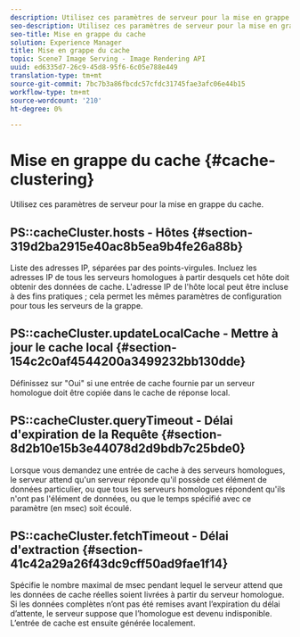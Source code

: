 ```yaml
---
description: Utilisez ces paramètres de serveur pour la mise en grappe du cache.
seo-description: Utilisez ces paramètres de serveur pour la mise en grappe du cache.
seo-title: Mise en grappe du cache
solution: Experience Manager
title: Mise en grappe du cache
topic: Scene7 Image Serving - Image Rendering API
uuid: ed6335d7-26c9-45d8-95f6-6c05e788e449
translation-type: tm+mt
source-git-commit: 7bc7b3a86fbcdc57cfdc31745fae3afc06e44b15
workflow-type: tm+mt
source-wordcount: '210'
ht-degree: 0%

---
```



# Mise en grappe du cache {#cache-clustering}

Utilisez ces paramètres de serveur pour la mise en grappe du cache.

## PS::cacheCluster.hosts - Hôtes {#section-319d2ba2915e40ac8b5ea9b4fe26a88b}

Liste des adresses IP, séparées par des points-virgules. Incluez les adresses IP de tous les serveurs homologues à partir desquels cet hôte doit obtenir des données de cache. L&#39;adresse IP de l&#39;hôte local peut être incluse à des fins pratiques ; cela permet les mêmes paramètres de configuration pour tous les serveurs de la grappe.

## PS::cacheCluster.updateLocalCache - Mettre à jour le cache local {#section-154c2c0af4544200a3499232bb130dde}

Définissez sur &quot;Oui&quot; si une entrée de cache fournie par un serveur homologue doit être copiée dans le cache de réponse local.

## PS::cacheCluster.queryTimeout - Délai d&#39;expiration de la Requête {#section-8d2b10e15b3e44078d2d9bdb7c25bde0}

Lorsque vous demandez une entrée de cache à des serveurs homologues, le serveur attend qu&#39;un serveur réponde qu&#39;il possède cet élément de données particulier, ou que tous les serveurs homologues répondent qu&#39;ils n&#39;ont pas l&#39;élément de données, ou que le temps spécifié avec ce paramètre (en msec) soit écoulé.

## PS::cacheCluster.fetchTimeout - Délai d&#39;extraction {#section-41c42a29a26f43dc9cff50ad9fae1f14}

Spécifie le nombre maximal de msec pendant lequel le serveur attend que les données de cache réelles soient livrées à partir du serveur homologue. Si les données complètes n’ont pas été remises avant l’expiration du délai d’attente, le serveur suppose que l’homologue est devenu indisponible. L’entrée de cache est ensuite générée localement.
